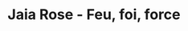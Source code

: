 ---
title: Jaia Rose - Feu, foi, force
tags: [ music, homepage ]
text: text jaia
video_id: 875528021
video_hash: 70c3d77699
image: /assets/img/gif/jaia_rose-sale_soleil.gif
---